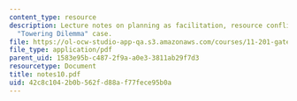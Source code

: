```yaml
---
content_type: resource
description: Lecture notes on planning as facilitation, resource conflict, and the
  "Towering Dilemma" case.
file: https://ol-ocw-studio-app-qa.s3.amazonaws.com/courses/11-201-gateway-planning-action-fall-2007/42c8c1042b0b562fd88af77fece95b0a_notes10.pdf
file_type: application/pdf
parent_uid: 1583e95b-c487-2f9a-a0e3-3811ab29f7d3
resourcetype: Document
title: notes10.pdf
uid: 42c8c104-2b0b-562f-d88a-f77fece95b0a
---
```

